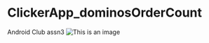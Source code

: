 # ClickerApp_dominosOrderCount
Android Club assn3
![This is an image](blob:https://web.whatsapp.com/20b35cde-054c-4de8-8063-116e6f6936f4)
